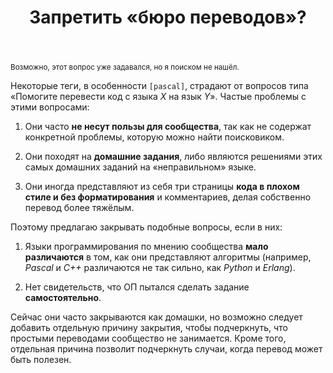 ﻿---
title: "Запретить &#171;бюро переводов&#187;?"
se.owner.user_id: 180092
se.owner.display_name: "Ainar-G"
se.owner.link: "https://ru.meta.stackoverflow.com/users/180092/ainar-g"
se.link: "https://ru.meta.stackoverflow.com/questions/10479/%d0%97%d0%b0%d0%bf%d1%80%d0%b5%d1%82%d0%b8%d1%82%d1%8c-%d0%b1%d1%8e%d1%80%d0%be-%d0%bf%d0%b5%d1%80%d0%b5%d0%b2%d0%be%d0%b4%d0%be%d0%b2"
se.question_id: 10479
se.post_type: question
se.score: 2
---


<p><sub>Возможно, этот вопрос уже задавался, но я поиском не
нашёл.</sub></p>

<p>Некоторые теги, в особенности <code>[pascal]</code>, страдают от
вопросов типа «Помогите перевести код с языка <i>X</i> на язык
<i>Y</i>».  Частые проблемы с этими вопросами:</p>

<ol>
<li>
<p>Они часто <strong>не несут пользы для сообщества</strong>, так как не
содержат конкретной проблемы, которую можно найти поисковиком.</p>
</li>
<li>
<p>Они походят на <strong>домашние задания</strong>, либо являются
решениями этих самых домашних заданий на «неправильном» языке.</p>
</li>
<li>
<p>
Они иногда представляют из себя три страницы <strong>кода в плохом стиле
и без форматирования</strong> и комментариев, делая собственно перевод
более тяжёлым.</p>
</li>
</ol>

<p>Поэтому предлагаю закрывать подобные вопросы, если в них:</p>

<ol>
<li>
<p>Языки программирования по мнению сообщества <strong>мало
различаются</strong> в том, как они представляют алгоритмы (например,
<i>Pascal</i> и <i>C++</i> различаются не так сильно, как <i>Python</i>
и <i>Erlang</i>).</p>
</li>
<li>
<p>Нет свидетельств, что ОП пытался сделать задание
<strong>самостоятельно</strong>.</p>
</li>
</ol>

<p>Сейчас они часто закрываются как домашки, но возможно следует добавить
отдельную причину закрытия, чтобы подчеркнуть, что простыми переводами
сообщество не занимается.  Кроме того, отдельная причина позволит
подчеркнуть случаи, когда перевод может быть полезен.</p>
